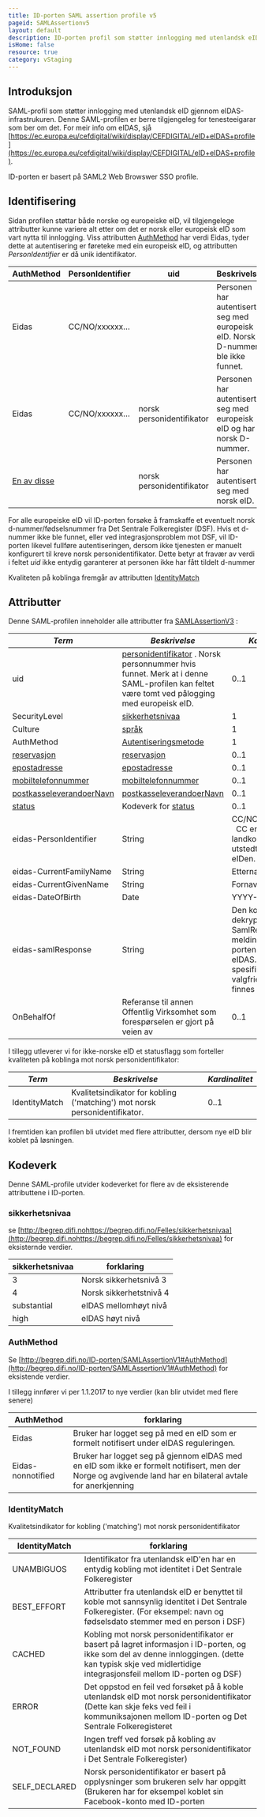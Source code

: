 ```yaml
---
title: ID-porten SAML assertion profile v5
pageid: SAMLAssertionv5
layout: default
description: ID-porten profil som støtter innlogging med utenlandsk eID gjennom eIDAS-infrastrukuren
isHome: false
resource: true
category: vStaging
---
```


## Introduksjon

SAML-profil som støtter innlogging med utenlandsk eID gjennom eIDAS-infrastrukuren. Denne SAML-profilen er berre tilgjengeleg for tenesteeigarar som ber om det. For meir info om eIDAS, sjå [https://ec.europa.eu/cefdigital/wiki/display/CEFDIGITAL/eID+eIDAS+profile](https://ec.europa.eu/cefdigital/wiki/display/CEFDIGITAL/eID+eIDAS+profile).

ID-porten er basert på SAML2 Web Browswer SSO profile.


## Identifisering

Sidan profilen støttar både norske og europeiske eID, vil tilgjengelege attributter kunne variere alt etter om det er norsk eller europeisk eID som vart nytta til innlogging. Viss attributten [AuthMethod](#authmethod) har verdi Eidas, tyder dette at autentisering er føreteke med ein europeisk eID, og attributten *PersonIdentifier* er då unik identifikator.

| AuthMethod | PersonIdentifier | uid | Beskrivelse |
| --- | ---- | --- | --- |
| Eidas | CC/NO/xxxxxx… | <tomt> | Personen har autentisert seg med europeisk eID. Norsk D-nummer ble ikke funnet.|
| Eidas | CC/NO/xxxxxx… | norsk personidentifikator | Personen har autentisert seg med europeisk eID og har norsk D-nummer. |
| [En av disse](https://begrep.difi.no/ID-porten/SAMLAssertionV1)| <tomt> | norsk personidentifikator | Personen har autentisert seg med norsk eID. |

For alle europeiske eID vil ID-porten forsøke å framskaffe et eventuelt norsk d-nummer/fødselsnummer fra Det Sentrale Folkeregister (DSF). Hvis et d-nummer ikke ble funnet, eller ved integrasjonsproblem mot DSF, vil ID-porten likevel fullføre autentiseringen, dersom ikke tjenesten er manuelt konfigurert til kreve norsk personidentifikator. Dette betyr at fravær av verdi i feltet *uid* ikke entydig garanterer at personen ikke har fått tildelt d-nummer

Kvaliteten på koblinga fremgår av attributten [IdentityMatch](#identitymatch)


## Attributter


Denne SAML-profilen inneholder alle attributter fra [SAMLAssertionV3](https://begrep.difi.no/ID-porten/SAMLAssertionV3) :

| *Term* | *Beskrivelse* | *Kardinalitet* |
| --- | --- | --- |
| uid | [personidentifikator](https://begrep.difi.nohttps://begrep.difi.no/Felles/personidentifikator) . Norsk personnummer hvis funnet. Merk at i denne SAML-profilen kan feltet være tomt ved pålogging med europeisk eID. | 0..1 |
| SecurityLevel | [sikkerhetsnivaa](https://begrep.difi.no/Felles/sikkerhetsnivaa) | 1 |
| Culture | [språk](https://begrep.difi.no/Felles/spraak) | 1 |
| AuthMethod | [Autentiseringsmetode](SAMLAssertionV1#AuthMethod) | 1 |
| [reservasjon](https://begrep.difi.no/Felles/reservasjon) | [reservasjon](https://begrep.difi.no/Felles/reservasjon) | 0..1 |
| [epostadresse](https://begrep.difi.no/Felles/epostadresse) | [epostadresse](https://begrep.difi.no/Felles/epostadresse) | 0..1 |
| [mobiltelefonnummer](https://begrep.difi.no/Felles/mobiltelefonnummer) | [mobiltelefonnummer](https://begrep.difi.no/Felles/mobiltelefonnummer) | 0..1 |
| [postkasseleverandoerNavn](https://begrep.difi.no/Felles/postkasseleverandoerNavn) | [postkasseleverandoerNavn](https://begrep.difi.no/Felles/postkasseleverandoerNavn) | 0..1 |
| [status](https://begrep.difi.no/Felles/status) | Kodeverk for [status](#status) | 0..1 |
|eidas-PersonIdentifier  |String |CC/NO/xxxxxxxxxx… &nbsp;  CC er ISO3166-1 landkode som har utstedt den aktuelle eIDen. | 0..1 | 
|eidas-CurrentFamilyName |String | Etternavn | 0..1 |
|eidas-CurrentGivenName  |String | Fornavn | 0..1 |
|eidas-DateOfBirth       |Date   | YYYY-MM-DD | 0..1 |
|eidas-samlResponse       |String | Den komplette, dekrypterte SamlRespons-meldingen som ID-porten mottok fra eIDAS.  Sektor-spesifikke og valgfrie attributter vil finnes her|
| OnBehalfOf | Referanse til annen Offentlig Virksomhet som forespørselen er gjort på veien av | 0..1 |


I tillegg utleverer vi for ikke-norske eID et statusflagg som forteller kvaliteten på koblinga mot norsk personidentifikator:

| *Term* | *Beskrivelse* | *Kardinalitet* |
| --- | --- | --- |
| IdentityMatch | Kvalitetsindikator for kobling ('matching') mot norsk personidentifikator.| 0..1 |


I fremtiden kan profilen bli utvidet med flere attributter, dersom nye eID blir koblet på løsningen.


## Kodeverk

Denne SAML-profile utvider kodeverket for flere av de eksisterende attributtene i ID-porten.

### sikkerhetsnivaa

se [http://begrep.difi.nohttps://begrep.difi.no/Felles/sikkerhetsnivaa](http://begrep.difi.nohttps://begrep.difi.no/Felles/sikkerhetsnivaa) for eksisternde verdier.

| sikkerhetsnivaa | forklaring |
| --- | --- |
| 3 | Norsk sikkerhetsnivå 3 |
| 4 | Norsk sikkerhetstnivå 4 |
| substantial | eIDAS mellomhøyt nivå |
| high        | eIDAS høyt nivå|


### AuthMethod

Se [http://begrep.difi.no/ID-porten/SAMLAssertionV1#AuthMethod](http://begrep.difi.no/ID-porten/SAMLAssertionV1#AuthMethod) for eksistende verdier.

I tillegg innfører vi per 1.1.2017 to nye verdier (kan blir utvidet med flere senere)

| AuthMethod | forklaring |
| --- | --- |
| Eidas | Bruker har logget seg på med en eID som er formelt notifisert under eIDAS reguleringen.  |
| Eidas-nonnotified | Bruker har logget seg på gjennom eIDAS med en eID som ikke er formelt notifisert, men der Norge og avgivende land har en bilateral avtale for anerkjenning |


### IdentityMatch

Kvalitetsindikator for kobling ('matching') mot norsk personidentifikator

| IdentityMatch | forklaring |
| --- | --- |
| UNAMBIGUOS | Identifikator fra utenlandsk eID'en har en entydig kobling mot identitet i Det Sentrale Folkeregister |
| BEST_EFFORT | Attributter fra utenlandsk eID er benyttet til koble mot sannsynlig identitet i Det Sentrale Folkeregister.  (For eksempel: navn og fødselsdato stemmer med en person i DSF) |
| CACHED | Kobling mot norsk personidentifikator er basert på lagret informasjon i ID-porten, og ikke som del av denne innloggingen.  (dette kan typisk skje ved midlertidige integrasjonsfeil mellom ID-porten og DSF)|
| ERROR | Det oppstod en feil ved forsøket på å koble utenlandsk eID mot norsk personidentifikator (Dette kan skje feks ved feil i kommuniksajonen mellom ID-porten og Det Sentrale Folkeregisteret|
|NOT_FOUND | Ingen treff ved forsøk på kobling av utenlandsk eID mot norsk personidentifikator i Det Sentrale Folkeregister)|
|SELF_DECLARED | Norsk personidentifikator er basert på opplysninger som brukeren selv har oppgitt (Brukeren har for eksempel koblet sin Facebook-konto med ID-porten|

